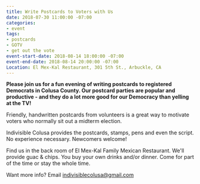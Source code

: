 ```yaml
---
title: Write Postcards to Voters with Us
date: 2018-07-30 11:00:00 -07:00
categories:
- event
tags:
- postcards
- GOTV
- get out the vote
event-start-date: 2018-08-14 18:00:00 -07:00
event-end-date: 2018-08-14 20:00:00 -07:00
Location: El Mex-Kal Restaurant, 301 5th St., Arbuckle, CA
---
```


**Please join us for a fun evening of writing postcards to registered Democrats in Colusa County. Our postcard parties are popular and productive - and they do a lot more good for our Democracy than yelling at the TV!**

Friendly, handwritten postcards from volunteers is a great way to motivate voters who normally sit out a midterm election.

Indivisible Colusa provides the postcards, stamps, pens and even the script. No experience necessary. Newcomers welcome!

Find us in the back room of El Mex-Kal Family Mexican Restaurant. We'll provide guac & chips. You buy your own drinks and/or dinner. Come for part of the time or stay the whole time. 

Want more info? Email [indivisiblecolusa@gmail.com](mailto:indivisiblecolusa@gmail.com)